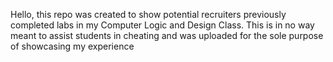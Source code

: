 Hello, this repo was created to show potential recruiters previously completed labs in my Computer Logic and Design Class. This is in no way meant to assist students in cheating and was uploaded for the sole purpose of showcasing my experience
